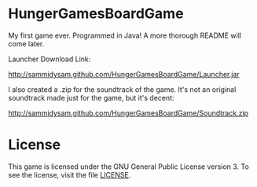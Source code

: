 HungerGamesBoardGame
====================

My first game ever.  Programmed in Java!  A more thorough README will come later.

Launcher Download Link:

http://sammidysam.github.com/HungerGamesBoardGame/Launcher.jar

I also created a .zip for the soundtrack of the game.  It's not an original soundtrack made just for the game, but it's decent:

http://sammidysam.github.com/HungerGamesBoardGame/Soundtrack.zip

License
=======

This game is licensed under the GNU General Public License version 3.  To see the license, visit the file [LICENSE](LICENSE).
